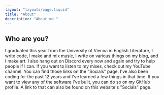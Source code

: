 ```yaml
---
layout: "layouts/page.liquid"
title: "About"
description: "About me."
---
```


## Who are you?

I graduated this year from the University of Vienna in English Literature, I write code, I make and mix music, I write on various things on my blog, and I make art. I also hang out on Discord every now and again and try to help people if I can. If you want to listen to my mixes, check out my YouTube channel. You can find those links on the "Socials" page. I've also been coding for the past 12 years and I've learned a few things in that time. If you want to view any of the software I've built, you can do so on my GitHub profile. A link to that can also be found on this website's "Socials" page.